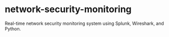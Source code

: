 # network-security-monitoring
Real-time network security monitoring system using Splunk, Wireshark, and Python.
